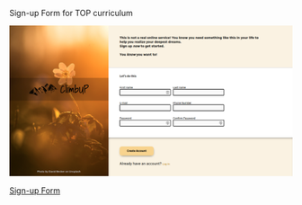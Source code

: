 Sign-up Form for TOP curriculum

![ScreenShot](./img/screenshot.png)

[Sign-up Form](https://plmdie.github.io/Sign-up-Form/)